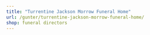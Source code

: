 ```yaml
---
title: "Turrentine Jackson Morrow Funeral Home"
url: /gunter/turrentine-jackson-morrow-funeral-home/
shop: funeral directors
---
```

